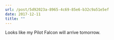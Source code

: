 ```yaml
---
url: /post/5d92023a-8965-4c69-85e6-b32c9a51e5ef
date: 2017-12-11
title: ""
---
```


Looks like my Pilot Falcon will arrive tomorrow.